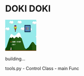 DOKI DOKI
=============
<img width=100; height=100 src ='https://github.com/kohyerim/DOKIDOKI/blob/master/screenshot.png'></img>

building...


tools.py - Control Class - main Func